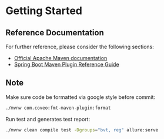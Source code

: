 # Getting Started

## Reference Documentation

For further reference, please consider the following sections:

* [Official Apache Maven documentation](https://maven.apache.org/guides/index.html)
* [Spring Boot Maven Plugin Reference Guide](https://docs.spring.io/spring-boot/docs/2.7.3/maven-plugin/reference/html/)

## Note

Make sure code be formatted via google style before commit:

  ~~~bash
  ./mvnw com.coveo:fmt-maven-plugin:format
  ~~~

Run test and generates test report:

  ~~~bash
  ./mvnw clean compile test -Dgroups="bvt, reg" allure:serve
  ~~~

